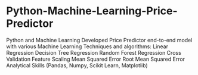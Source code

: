 # Python-Machine-Learning-Price-Predictor
Python and Machine Learning Developed Price Predictor end-to-end model with various Machine Learning Techniques and algorithms:
Linear Regression
Decision Tree Regression
Random Forest Regression
Cross Validation
Feature Scaling
Mean Squared Error
Root Mean Squared Error 
Analytical Skills (Pandas, Numpy, Scikit Learn, Matplotlib)
